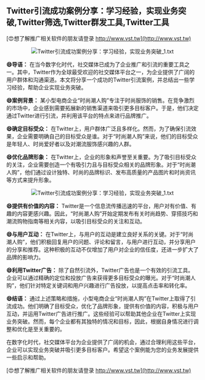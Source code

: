 ## **Twitter引流成功案例分享：学习经验，实现业务突破,Twitter筛选,Twitter群发工具,Twitter工具**

[😍想了解推广相关软件的朋友请登录 http://www.vst.tw](http://www.vst.tw)

 <center><img src="https://vst.tw/MP4/tuiguang/png/1.png" alt="Twitter引流成功案例分享：学习经验，实现业务突破_1.txt"></center>

**😄导语：**
在当今数字化时代，社交媒体已成为了企业推广和引流的重要工具之一。其中，Twitter作为全球最受欢迎的社交媒体平台之一，为企业提供了广阔的用户群体和沟通渠道。本文将分享一个成功的Twitter引流案例，并总结出一些学习经验，帮助企业实现业务突破。

**😄案例背景：**
某小型电商企业“时尚潮人购”专注于时尚服饰的销售。在竞争激烈的市场中，企业感到需要拓展新的销售渠道来吸引更多目标客户。于是，他们决定通过Twitter进行引流，并利用该平台的特点来进行品牌推广。

**😄确定目标受众：**
在Twitter上，用户群体广泛且多样化。然而，为了确保引流效果，企业需要明确自己的目标受众是谁。对于“时尚潮人购”来说，他们的目标受众是年轻人、时尚爱好者以及对潮流服饰感兴趣的人群。

**😄优化品牌形象：**
在Twitter上，企业的形象和声誉至关重要。为了吸引目标受众的关注，企业需要创造一个有吸引力且与目标受众相关的品牌形象。对于“时尚潮人购”，他们通过设计独特、时尚的品牌标识、发布高质量的产品图片和时尚资讯等方式来提升形象。

 <center><img src="https://vst.tw/MP4/tuiguang/png/2.png" alt="Twitter引流成功案例分享：学习经验，实现业务突破_1.txt"></center>

**😄提供有价值的内容：**
Twitter是一个信息流传播迅速的平台，用户对有价值、有趣的内容更感兴趣。因此，“时尚潮人购”开始定期发布有关时尚趋势、穿搭技巧和潮流购物指南等相关内容，以吸引目标受众的关注和互动。

**😄与用户互动：**
在Twitter上，与用户的互动是建立良好关系的关键。对于“时尚潮人购”，他们积极回复用户的问题、评论和留言，与用户进行互动，并分享用户的分享和推荐。这种积极的互动不仅增加了用户对企业的信任度，还进一步扩大了品牌的影响力。

**😄利用Twitter广告：**
除了自然引流外，Twitter广告也是一个有效的引流工具。企业可以通过精确的定位和投放广告来获得更多目标受众的曝光。对于“时尚潮人购”，他们针对特定关键词和用户兴趣进行广告投放，以提高点击率和转化率。

**😄结语：**
通过上述策略和措施，小型电商企业“时尚潮人购”在Twitter上取得了引流成功。他们明确了目标受众，优化了品牌形象，提供有价值的内容，积极与用户互动，并运用Twitter广告进行推广。这些经验可以帮助其他企业在Twitter上实现业务突破。然而，每个企业都有其独特的情况和目标，因此，根据自身情况进行调整和优化是至关重要的。

在数字化时代，社交媒体平台为企业提供了广阔的机会，通过合理利用这些平台，企业可以实现业务突破并吸引更多目标客户。希望这个案例能为您的业务发展提供一些启示和帮助。

[😍想了解推广相关软件的朋友请登录 http://www.vst.tw](http://www.vst.tw)



